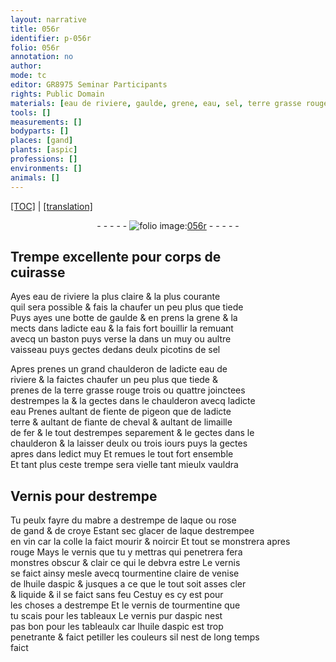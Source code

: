```yaml
---
layout: narrative
title: 056r
identifier: p-056r
folio: 056r
annotation: no
author:
mode: tc
editor: GR8975 Seminar Participants
rights: Public Domain
materials: [eau de riviere, gaulde, grene, eau, sel, terre grasse rouge, fiente de pigeon, terre, fiante de cheval, fer, Vernis, destrempe, mabre, laque, rose de gand, croye, vin, colle, vernis, tourmentine claire de venise, huile daspic, vernis de tourmentine, vernis pur daspic]
tools: []
measurements: []
bodyparts: []
places: [gand]
plants: [aspic]
professions: []
environments: []
animals: []
---
```


 <p><a href="{{ site.baseurl }}/diplomatic/">[TOC]</a> | <a href="{{ site.baseurl }}/texts/p-056r_tl/" target="_blank">[translation]</a></p><div class="folio" align="center">- - - - - <a href="http://gallica.bnf.fr/ark:/12148/btv1b10500001g/f117.image" target="_blank"><img src="https://cu-mkp.github.io/2017-workshop-edition/assets/photo-icon.png" alt="folio image: " style="display:inline-block; margin-bottom:-3px;"/>056r</a> - - - - - </div>  
  

## Trempe excellente pour corps de<br/> cuirasse

 
Ayes <span class="m">eau de riviere</span> la plus claire & la plus courante<br/> quil sera possible & fais la chaufer un peu plus que tiede<br/> Puys ayes une botte de <span class="m">gaulde</span> & en prens la <span class="m">grene</span> & la<br/> mects dans ladicte <span class="m">eau</span> & la fais fort bouillir la remuant<br/> avecq un baston puys verse la dans un muy ou aultre<br/> vaisseau puys gectes dedans deulx picotins de <span class="m">sel</span>
 
Apres prenes un grand chaulderon de ladicte <span class="m">eau de<br/> riviere</span> & la faictes chaufer un peu plus que tiede &<br/> prenes de la <span class="m">terre grasse rouge</span> trois ou quattre joinctees<br/> destrempes la & la gectes dans le chaulderon avecq ladicte<br/> eau Prenes aultant de <span class="m">fiente de pigeon</span> que de ladicte<br/> <span class="m">terre</span> & aultant de <span class="m">fiante de cheval</span> & aultant de limaille<br/> de <span class="m">fer</span> & le tout destrempes separem<span class="exp">ent</span> & le gectes dans le<br/> chaulderon & la laisser deulx ou trois iours puys la gectes<br/> apres dans ledict muy Et remues le tout fort ensemble<br/> Et tant plus ceste trempe sera vielle tant mieulx vauldra
 
 
  

## <span class="m">Vernis</span> pour <span class="m">destrempe</span>

 
Tu peulx fayre du <span class="m">mabre</span> a <span class="m">destrempe</span> de <span class="m">laque</span> ou <span class="m">rose<br/> de <span class="pl">gand</span></span> & de <span class="m">croye</span> Estant sec glacer de <span class="m">laque</span> destrempee<br/> en <span class="m">vin</span> car la <span class="m">colle</span> la faict mourir & noircir Et tout se mo<span class="exp">n</span>strera apres<br/> rouge Mays le <span class="m">vernis</span> que tu y mettras qui penetrera fera<br/> monstres obscur & clair ce qui le debvra estre Le <span class="m">vernis</span><br/> se faict ainsy mesle avecq <span class="m">tourmentine claire de venise</span><br/> de l<span class="m">huile d<span class="pa">aspic</span></span> <span class="del">&</span> jusques a ce que le tout soit asses cler<br/> & liquide & il se faict sans feu Cestuy <span class="del">es</span> cy est pour<br/> les choses a <span class="m">destrempe</span> Et le <span class="m">vernis de tourmentine</span> que<br/> tu scais pour les tableaux Le <span class="m">vernis pur d<span class="pa">aspic</span></span> nest<br/> pas bon pour les tableaulx car l<span class="m">huile d<span class="pa">aspic</span></span> est trop<br/> penetrante & faict petiller les couleurs sil nest de long temps<br/> faict
 
 